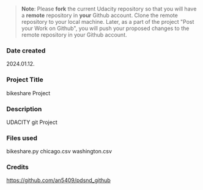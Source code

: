 >**Note**: Please **fork** the current Udacity repository so that you will have a **remote** repository in **your** Github account. Clone the remote repository to your local machine. Later, as a part of the project "Post your Work on Github", you will push your proposed changes to the remote repository in your Github account.

### Date created
2024.01.12.

### Project Title
bikeshare Project

### Description
UDACITY git Project

### Files used
bikeshare.py
chicago.csv
washington.csv

### Credits
https://github.com/an5409/pdsnd_github
